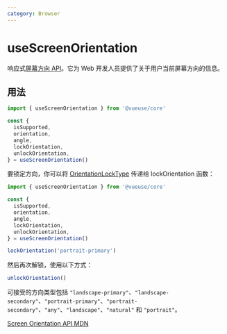 ```yaml
---
category: Browser
---
```


# useScreenOrientation

响应式[屏幕方向 API](https://developer.mozilla.org/en-US/docs/Web/API/Screen_Orientation_API)。它为 Web 开发人员提供了关于用户当前屏幕方向的信息。

## 用法

```ts
import { useScreenOrientation } from '@vueuse/core'

const {
  isSupported,
  orientation,
  angle,
  lockOrientation,
  unlockOrientation,
} = useScreenOrientation()
```

要锁定方向，你可以将 [OrientationLockType](https://developer.mozilla.org/en-US/docs/Web/API/ScreenOrientation/type) 传递给 lockOrientation 函数：

```ts
import { useScreenOrientation } from '@vueuse/core'

const {
  isSupported,
  orientation,
  angle,
  lockOrientation,
  unlockOrientation,
} = useScreenOrientation()

lockOrientation('portrait-primary')
```

然后再次解锁，使用以下方式：

```ts
unlockOrientation()
```

可接受的方向类型包括 `"landscape-primary"`、`"landscape-secondary"`、`"portrait-primary"`、`"portrait-secondary"`、`"any"`、`"landscape"`、`"natural"` 和 `"portrait"`。

[Screen Orientation API MDN](https://developer.mozilla.org/en-US/docs/Web/API/Screen_Orientation_API)
